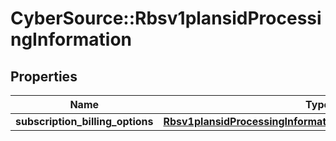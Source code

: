 # CyberSource::Rbsv1plansidProcessingInformation

## Properties
Name | Type | Description | Notes
------------ | ------------- | ------------- | -------------
**subscription_billing_options** | [**Rbsv1plansidProcessingInformationSubscriptionBillingOptions**](Rbsv1plansidProcessingInformationSubscriptionBillingOptions.md) |  | [optional] 


